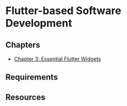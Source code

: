 # Flutter-based Software Development

## Chapters

 - [Chapter 3: Essential Flutter Widgets](./material/03.md)

## Requirements

## Resources



